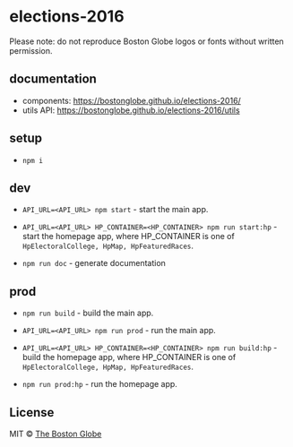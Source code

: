 # elections-2016

Please note: do not reproduce Boston Globe logos or fonts without written permission.

## documentation

- components: <https://bostonglobe.github.io/elections-2016/>
- utils API: <https://bostonglobe.github.io/elections-2016/utils>

## setup

-   `npm i`

## dev

-   `API_URL=<API_URL> npm start` - start the main app.
-   `API_URL=<API_URL> HP_CONTAINER=<HP_CONTAINER> npm run start:hp` - start the homepage app, where HP_CONTAINER is one of `HpElectoralCollege, HpMap, HpFeaturedRaces`.

-   `npm run doc` - generate documentation

## prod

-   `npm run build` - build the main app.
-   `API_URL=<API_URL> npm run prod` - run the main app.

-   `API_URL=<API_URL> HP_CONTAINER=<HP_CONTAINER> npm run build:hp` - build the homepage app, where HP_CONTAINER is one of `HpElectoralCollege, HpMap, HpFeaturedRaces`.
-   `npm run prod:hp` - run the homepage app.

## License

MIT © [The Boston Globe](http://github.com/BostonGlobe)
